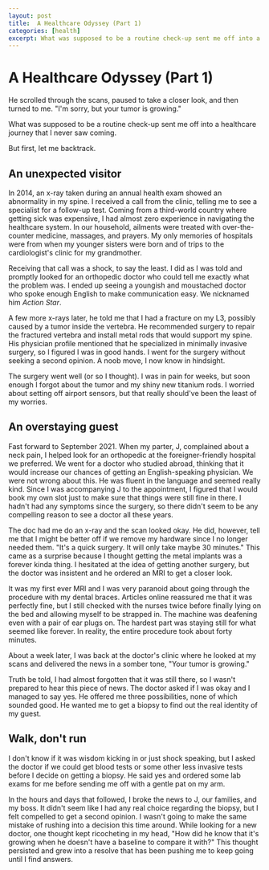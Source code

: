 ```yaml
---
layout: post
title:  A Healthcare Odyssey (Part 1)
categories: [health]
excerpt: What was supposed to be a routine check-up sent me off into a healthcare journey that I never saw coming.
---
```


# A Healthcare Odyssey (Part 1)

He scrolled through the scans, paused to take a closer look, and then turned to me. "I'm sorry, but your tumor is growing."

What was supposed to be a routine check-up sent me off into a healthcare journey that I never saw coming.

But first, let me backtrack.

## An unexpected visitor
In 2014, an x-ray taken during an annual health exam showed an abnormality in my spine. I received a call from the clinic, telling me to see a specialist for a follow-up test. Coming from a third-world country where getting sick was expensive, I had almost zero experience in navigating the healthcare system. In our household, ailments were treated with over-the-counter medicine, massages, and prayers. My only memories of hospitals were from when my younger sisters were born and of trips to the cardiologist's clinic for my grandmother.

Receiving that call was a shock, to say the least. I did as I was told and promptly looked for an orthopedic doctor who could tell me exactly what the problem was. I ended up seeing a youngish and moustached doctor who spoke enough English to make communication easy. We nicknamed him _Action Star_.

A few more x-rays later, he told me that I had a fracture on my L3, possibly caused by a tumor inside the vertebra. He recommended surgery to repair the fractured vertebra and install metal rods that would support my spine. His physician profile mentioned that he specialized in minimally invasive surgery, so I figured I was in good hands. I went for the surgery without seeking a second opinion. A noob move, I now know in hindsight.

The surgery went well (or so I thought). I was in pain for weeks, but soon enough I forgot about the tumor and my shiny new titanium rods. I worried about setting off airport sensors, but that really should've been the least of my worries.

## An overstaying guest
Fast forward to September 2021. When my parter, J, complained about a neck pain, I helped look for an orthopedic at the foreigner-friendly hospital we preferred. We went for a doctor who studied abroad, thinking that it would increase our chances of getting an English-speaking physician. We were not wrong about this. He was fluent in the language and seemed really kind. Since I was accompanying J to the appointment, I figured that I would book my own slot just to make sure that things were still fine in there. I hadn't had any symptoms since the surgery, so there didn't seem to be any compelling reason to see a doctor all these years.

The doc had me do an x-ray and the scan looked okay. He did, however, tell me that I might be better off if we remove my hardware since I no longer needed them. "It's a quick surgery. It will only take maybe 30 minutes." This came as a surprise because I thought getting the metal implants was a forever kinda thing. I hesitated at the idea of getting another surgery, but the doctor was insistent and he ordered an MRI to get a closer look.

It was my first ever MRI and I was very paranoid about going through the procedure with my dental braces. Articles online reassured me that it was perfectly fine, but I still checked with the nurses twice before finally lying on the bed and allowing myself to be strapped in. The machine was deafening even with a pair of ear plugs on. The hardest part was staying still for what seemed like forever. In reality, the entire procedure took about forty minutes.

About a week later, I was back at the doctor's clinic where he looked at my scans and delivered the news in a somber tone, "Your tumor is growing."

Truth be told, I had almost forgotten that it was still there, so I wasn't prepared to hear this piece of news. The doctor asked if I was okay and I managed to say yes. He offered me three possibilities, none of which sounded good. He wanted me to get a biopsy to find out the real identity of my guest.

## Walk, don't run
I don't know if it was wisdom kicking in or just shock speaking, but I asked the doctor if we could get blood tests or some other less invasive tests before I decide on getting a biopsy. He said yes and ordered some lab exams for me before sending me off with a gentle pat on my arm.

In the hours and days that followed, I broke the news to J, our families, and my boss. It didn't seem like I had any real choice regarding the biopsy, but I felt compelled to get a second opinion. I wasn't going to make the same mistake of rushing into a decision this time around. While looking for a new doctor, one thought kept ricocheting in my head, "How did he know that it's growing when he doesn't have a baseline to compare it with?" This thought persisted and grew into a resolve that has been pushing me to keep going until I find answers.
